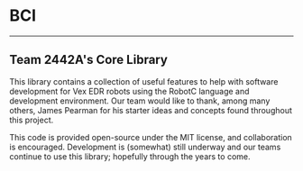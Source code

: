 # BCI
-----
Team 2442A's Core Library
------------------------

This library contains a collection of useful features to help with software development for Vex EDR robots using the RobotC language and development environment. Our team would like to thank, among many others, James Pearman for his starter ideas and concepts found throughout this project.

This code is provided open-source under the MIT license, and collaboration is encouraged. Development is (somewhat) still underway and our teams continue to use this library; hopefully through the years to come.
